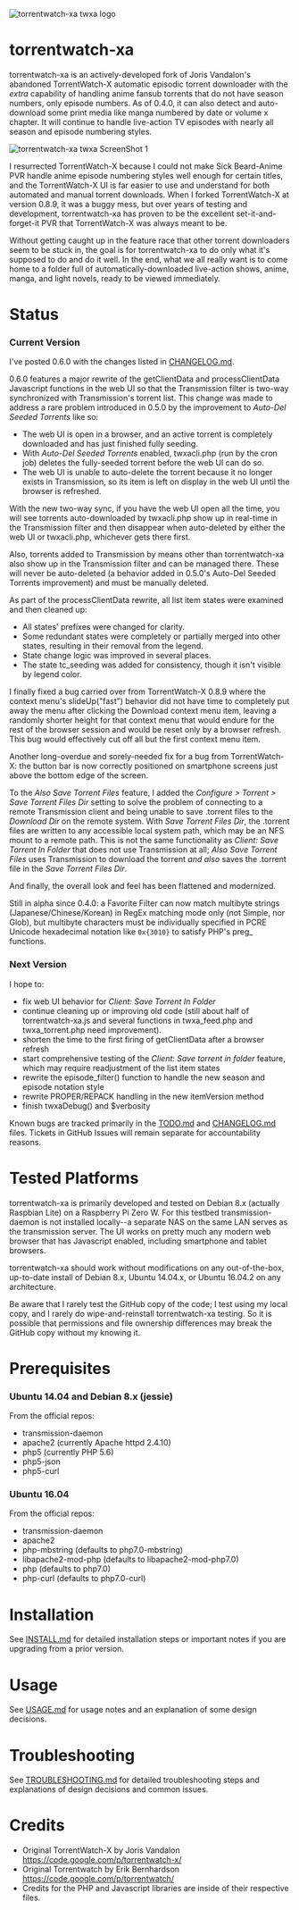 ![torrentwatch-xa twxa logo](http://silverlakecorp.com/torrentwatch-xa/torrentwatch-xa-logo144.png)

torrentwatch-xa
===============

torrentwatch-xa is an actively-developed fork of Joris Vandalon's abandoned TorrentWatch-X automatic episodic torrent downloader with the _extra_ capability of handling anime fansub torrents that do not have season numbers, only episode numbers. As of 0.4.0, it can also detect and auto-download some print media like manga numbered by date or volume x chapter. It will continue to handle live-action TV episodes with nearly all season and episode numbering styles.

![torrentwatch-xa twxa ScreenShot 1](http://silverlakecorp.com/torrentwatch-xa/twxaScreenShot1.png)

I resurrected TorrentWatch-X because I could not make Sick Beard-Anime PVR handle anime episode numbering styles well enough for certain titles, and the TorrentWatch-X UI is far easier to use and understand for both automated and manual torrent downloads. When I forked TorrentWatch-X at version 0.8.9, it was a buggy mess, but over years of testing and development, torrentwatch-xa has proven to be the excellent set-it-and-forget-it PVR that TorrentWatch-X was always meant to be.

Without getting caught up in the feature race that other torrent downloaders seem to be stuck in, the goal is for torrentwatch-xa to do only what it's supposed to do and do it well. In the end, what we all really want is to come home to a folder full of automatically-downloaded live-action shows, anime, manga, and light novels, ready to be viewed immediately.

Status
===============

### Current Version

I've posted 0.6.0 with the changes listed in [CHANGELOG.md](CHANGELOG.md).

0.6.0 features a major rewrite of the getClientData and processClientData Javascript functions in the web UI so that the Transmission filter is two-way synchronized with Transmission's torrent list. This change was made to address a rare problem introduced in 0.5.0 by the improvement to _Auto-Del Seeded Torrents_ like so:

- The web UI is open in a browser, and an active torrent is completely downloaded and has just finished fully seeding.
- With _Auto-Del Seeded Torrents_ enabled, twxacli.php (run by the cron job) deletes the fully-seeded torrent before the web UI can do so.
- The web UI is unable to auto-delete the torrent because it no longer exists in Transmission, so its item is left on display in the web UI until the browser is refreshed.

With the new two-way sync, if you have the web UI open all the time, you will see torrents auto-downloaded by twxacli.php show up in real-time in the Transmission filter and then disappear when auto-deleted by either the web UI or twxacli.php, whichever gets there first.

Also, torrents added to Transmission by means other than torrentwatch-xa also show up in the Transmission filter and can be managed there. These will never be auto-deleted (a behavior added in 0.5.0's Auto-Del Seeded Torrents improvement) and must be manually deleted.

As part of the processClientData rewrite, all list item states were examined and then cleaned up:

- All states' prefixes were changed for clarity.
- Some redundant states were completely or partially merged into other states, resulting in their removal from the legend.
- State change logic was improved in several places.
- The state tc_seeding was added for consistency, though it isn't visible by legend color.

I finally fixed a bug carried over from TorrentWatch-X 0.8.9 where the context menu's slideUp("fast") behavior did not have time to completely put away the menu after clicking the Download context menu item, leaving a randomly shorter height for that context menu that would endure for the rest of the browser session and would be reset only by a browser refresh. This bug would effectively cut off all but the first context menu item.

Another long-overdue and sorely-needed fix for a bug from TorrentWatch-X: the button bar is now correctly positioned on smartphone screens just above the bottom edge of the screen.

To the *Also Save Torrent Files* feature, I added the *Configure > Torrent > Save Torrent Files Dir* setting to solve the problem of connecting to a remote Transmission client and being unable to save .torrent files to the *Download Dir* on the remote system. With *Save Torrent Files Dir*, the .torrent files are written to any accessible local system path, which may be an NFS mount to a remote path. This is not the same functionality as *Client: Save Torrent In Folder* that does not use Transmission at all; *Also Save Torrent Files* uses Transmission to download the torrent _and also_ saves the .torrent file in the *Save Torrent Files Dir*.

And finally, the overall look and feel has been flattened and modernized.

Still in alpha since 0.4.0: a Favorite Filter can now match multibyte strings (Japanese/Chinese/Korean) in RegEx matching mode only (not Simple, nor Glob), but multibyte characters must be individually specified in PCRE Unicode hexadecimal notation like `0x{3010}` to satisfy PHP's preg_ functions.

### Next Version

I hope to:

- fix web UI behavior for *Client: Save Torrent In Folder*
- continue cleaning up or improving old code (still about half of torrentwatch-xa.js and several functions in twxa_feed.php and twxa_torrent.php need improvement).
- shorten the time to the first firing of getClientData after a browser refresh
- start comprehensive testing of the _Client: Save torrent in folder_ feature, which may require readjustment of the list item states
- rewrite the episode_filter() function to handle the new season and episode notation style
- rewrite PROPER/REPACK handling in the new itemVersion method
- finish twxaDebug() and $verbosity

Known bugs are tracked primarily in the [TODO.md](TODO.md) and [CHANGELOG.md](CHANGELOG.md) files. Tickets in GitHub Issues will remain separate for accountability reasons.

Tested Platforms
===============

torrentwatch-xa is primarily developed and tested on Debian 8.x (actually Raspbian Lite) on a Raspberry Pi Zero W. For this testbed transmission-daemon is not installed locally--a separate NAS on the same LAN serves as the transmission server. The UI works on pretty much any modern web browser that has Javascript enabled, including smartphone and tablet browsers.

torrentwatch-xa should work without modifications on any out-of-the-box, up-to-date install of Debian 8.x, Ubuntu 14.04.x, or Ubuntu 16.04.2 on any architecture.

Be aware that I rarely test the GitHub copy of the code; I test using my local copy, and I rarely do wipe-and-reinstall torrentwatch-xa testing. So it is possible that permissions and file ownership differences may break the GitHub copy without my knowing it.

Prerequisites
===============

### Ubuntu 14.04 and Debian 8.x (jessie)

From the official repos:

- transmission-daemon
- apache2 (currently Apache httpd 2.4.10)
- php5 (currently PHP 5.6)
- php5-json
- php5-curl

### Ubuntu 16.04

From the official repos:

- transmission-daemon
- apache2
- php-mbstring (defaults to php7.0-mbstring)
- libapache2-mod-php (defaults to libapache2-mod-php7.0)
- php (defaults to php7.0)
- php-curl (defaults to php7.0-curl)

Installation
===============

See [INSTALL.md](INSTALL.md) for detailed installation steps or important notes if you are upgrading from a prior version.

Usage
===============

See [USAGE.md](USAGE.md) for usage notes and an explanation of some design decisions.

Troubleshooting
===============

See [TROUBLESHOOTING.md](TROUBLESHOOTING.md) for detailed troubleshooting steps and explanations of design decisions and common issues.


Credits
===============

- Original TorrentWatch-X by Joris Vandalon https://code.google.com/p/torrentwatch-x/
- Original Torrentwatch by Erik Bernhardson https://code.google.com/p/torrentwatch/
- Credits for the PHP and Javascript libraries are inside of their respective files.